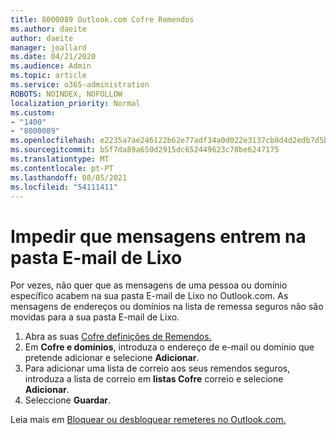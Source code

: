 ```yaml
---
title: 8000089 Outlook.com Cofre Remendos
ms.author: daeite
author: daeite
manager: joallard
ms.date: 04/21/2020
ms.audience: Admin
ms.topic: article
ms.service: o365-administration
ROBOTS: NOINDEX, NOFOLLOW
localization_priority: Normal
ms.custom:
- "1400"
- "8000089"
ms.openlocfilehash: e2235a7ae246122b62e77adf34a0d022e3137cb8d4d2edb7d5b5db4d78bc42e9
ms.sourcegitcommit: b5f7da89a650d2915dc652449623c78be6247175
ms.translationtype: MT
ms.contentlocale: pt-PT
ms.lasthandoff: 08/05/2021
ms.locfileid: "54111411"
---
```

# <a name="stop-messages-from-going-into-your-junk-email-folder"></a>Impedir que mensagens entrem na pasta E-mail de Lixo

Por vezes, não quer que as mensagens de uma pessoa ou domínio específico acabem na sua pasta E-mail de Lixo no Outlook.com. As mensagens de endereços ou domínios na lista de remessa seguros não são movidas para a sua pasta E-mail de Lixo.

1. Abra as suas [Cofre definições de Remendos.](https://go.microsoft.com/fwlink/?linkid=2035804)
2. Em **Cofre e domínios**, introduza o endereço de e-mail ou domínio que pretende adicionar e selecione **Adicionar**.
3. Para adicionar uma lista de correio aos seus remendos seguros, introduza a lista de correio em **listas Cofre** correio e selecione **Adicionar**.
4. Seleccione **Guardar**.

Leia mais em [Bloquear ou desbloquear remeteres no Outlook.com.](https://support.office.com/article/afba1c94-77bb-4f50-8b85-057cf52f4d5e?wt.mc_id=Office_Outlook_com_Alchemy)